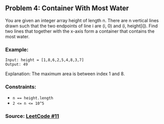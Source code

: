 ## Problem 4: Container With Most Water
You are given an integer array height of length n. There are n vertical lines drawn such that the two endpoints of line i are (i, 0) and (i, height[i]). Find two lines that together with the x-axis form a container that contains the most water.

### Example:
```
Input: height = [1,8,6,2,5,4,8,3,7]
Output: 49
```
Explanation: The maximum area is between index 1 and 8.


### Constraints:
- `n == height.length`
- `2 <= n <= 10^5`

### Source: [LeetCode #11](https://leetcode.com/problems/container-with-most-water/)
